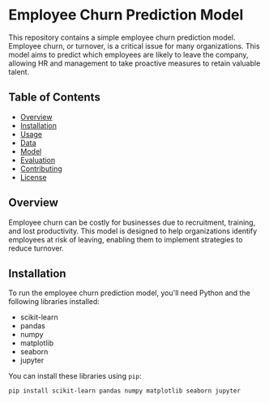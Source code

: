 
# Employee Churn Prediction Model

This repository contains a simple employee churn prediction model. Employee churn, or turnover, is a critical issue for many organizations. This model aims to predict which employees are likely to leave the company, allowing HR and management to take proactive measures to retain valuable talent.

## Table of Contents
- [Overview](#overview)
- [Installation](#installation)
- [Usage](#usage)
- [Data](#data)
- [Model](#model)
- [Evaluation](#evaluation)
- [Contributing](#contributing)
- [License](#license)

## Overview

Employee churn can be costly for businesses due to recruitment, training, and lost productivity. This model is designed to help organizations identify employees at risk of leaving, enabling them to implement strategies to reduce turnover.

## Installation

To run the employee churn prediction model, you'll need Python and the following libraries installed:

- scikit-learn
- pandas
- numpy
- matplotlib
- seaborn
- jupyter

You can install these libraries using `pip`:

```bash
pip install scikit-learn pandas numpy matplotlib seaborn jupyter

